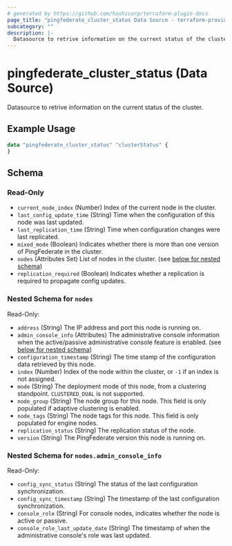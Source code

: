 ```yaml
---
# generated by https://github.com/hashicorp/terraform-plugin-docs
page_title: "pingfederate_cluster_status Data Source - terraform-provider-pingfederate"
subcategory: ""
description: |-
  Datasource to retrive information on the current status of the cluster.
---
```


# pingfederate_cluster_status (Data Source)

Datasource to retrive information on the current status of the cluster.

## Example Usage

```terraform
data "pingfederate_cluster_status" "clusterStatus" {
}
```

<!-- schema generated by tfplugindocs -->
## Schema

### Read-Only

- `current_node_index` (Number) Index of the current node in the cluster.
- `last_config_update_time` (String) Time when the configuration of this node was last updated.
- `last_replication_time` (String) Time when configuration changes were last replicated.
- `mixed_mode` (Boolean) Indicates whether there is more than one version of PingFederate in the cluster.
- `nodes` (Attributes Set) List of nodes in the cluster. (see [below for nested schema](#nestedatt--nodes))
- `replication_required` (Boolean) Indicates whether a replication is required to propagate config updates.

<a id="nestedatt--nodes"></a>
### Nested Schema for `nodes`

Read-Only:

- `address` (String) The IP address and port this node is running on.
- `admin_console_info` (Attributes) The administrative console information when the active/passive administrative console feature is enabled. (see [below for nested schema](#nestedatt--nodes--admin_console_info))
- `configuration_timestamp` (String) The time stamp of the configuration data retrieved by this node.
- `index` (Number) Index of the node within the cluster, or `-1` if an index is not assigned.
- `mode` (String) The deployment mode of this node, from a clustering standpoint. `CLUSTERED_DUAL` is not supported.
- `node_group` (String) The node group for this node. This field is only populated if adaptive clustering is enabled.
- `node_tags` (String) The node tags for this node. This field is only populated for engine nodes.
- `replication_status` (String) The replication status of the node.
- `version` (String) The PingFederate version this node is running on.

<a id="nestedatt--nodes--admin_console_info"></a>
### Nested Schema for `nodes.admin_console_info`

Read-Only:

- `config_sync_status` (String) The status of the last configuration synchronization.
- `config_sync_timestamp` (String) The timestamp of the last configuration synchronization.
- `console_role` (String) For console nodes, indicates whether the node is active or passive.
- `console_role_last_update_date` (String) The timestamp of when the administrative console's role was last updated.
